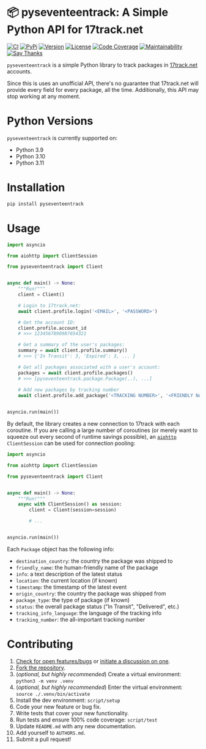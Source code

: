 # 📦 pyseventeentrack: A Simple Python API for 17track.net

[![CI](https://github.com/shaiu/pyseventeentrack/workflows/CI/badge.svg)](https://github.com/shaiu/pyseventeentrack/actions)
[![PyPi](https://img.shields.io/pypi/v/pyseventeentrack.svg)](https://pypi.python.org/pypi/pyseventeentrack)
[![Version](https://img.shields.io/pypi/pyversions/pyseventeentrack.svg)](https://pypi.python.org/pypi/pyseventeentrack)
[![License](https://img.shields.io/pypi/l/pyseventeentrack.svg)](https://github.com/shaiu/pyseventeentrack/blob/master/LICENSE)
[![Code Coverage](https://codecov.io/gh/shaiu/pyseventeentrack/graph/badge.svg?token=3PSG5EV6F7)](https://codecov.io/gh/shaiu/pyseventeentrack)
[![Maintainability](https://api.codeclimate.com/v1/badges/af60d65b69d416136fc9/maintainability)](https://codeclimate.com/github/shaiu/pyseventeentrack/maintainability)
[![Say Thanks](https://img.shields.io/badge/SayThanks-!-1EAEDB.svg)](https://saythanks.io/to/shaiu)

`pyseventeentrack` is a simple Python library to track packages in
[17track.net](http://www.17track.net/) accounts.

Since this is uses an unofficial API, there's no guarantee that 17track.net
will provide every field for every package, all the time. Additionally, this
API may stop working at any moment.

# Python Versions

`pyseventeentrack` is currently supported on:

* Python 3.9
* Python 3.10
* Python 3.11

# Installation

```python
pip install pyseventeentrack
```

# Usage

```python
import asyncio

from aiohttp import ClientSession

from pyseventeentrack import Client


async def main() -> None:
    """Run!"""
    client = Client()

    # Login to 17track.net:
    await client.profile.login('<EMAIL>', '<PASSWORD>')

    # Get the account ID:
    client.profile.account_id
    # >>> 1234567890987654321

    # Get a summary of the user's packages:
    summary = await client.profile.summary()
    # >>> {'In Transit': 3, 'Expired': 3, ... }

    # Get all packages associated with a user's account:
    packages = await client.profile.packages()
    # >>> [pyseventeentrack.package.Package(..), ...]
    
    # Add new packages by tracking number
    await client.profile.add_package('<TRACKING NUMBER>', '<FRIENDLY NAME>')


asyncio.run(main())
```

By default, the library creates a new connection to 17track with each coroutine. If you
are calling a large number of coroutines (or merely want to squeeze out every second of
runtime savings possible), an
[`aiohttp`](https://github.com/aio-libs/aiohttp) `ClientSession` can be used for connection
pooling:

```python
import asyncio

from aiohttp import ClientSession

from pyseventeentrack import Client


async def main() -> None:
    """Run!"""
    async with ClientSession() as session:
        client = Client(session=session)

        # ...


asyncio.run(main())
```

Each `Package` object has the following info:

* `destination_country`: the country the package was shipped to
* `friendly_name`: the human-friendly name of the package
* `info`: a text description of the latest status
* `location`: the current location (if known)
* `timestamp`: the timestamp of the latest event
* `origin_country`: the country the package was shipped from
* `package_type`: the type of package (if known)
* `status`: the overall package status ("In Transit", "Delivered", etc.)
* `tracking_info_language`: the language of the tracking info
* `tracking_number`: the all-important tracking number

# Contributing

1. [Check for open features/bugs](https://github.com/shaiu/pyseventeentrack/issues)
  or [initiate a discussion on one](https://github.com/shaiu/pyseventeentrack/issues/new).
2. [Fork the repository](https://github.com/shaiu/pyseventeentrack/fork).
3. (_optional, but highly recommended_) Create a virtual environment: `python3 -m venv .venv`
4. (_optional, but highly recommended_) Enter the virtual environment: `source ./.venv/bin/activate`
5. Install the dev environment: `script/setup`
6. Code your new feature or bug fix.
7. Write tests that cover your new functionality.
8. Run tests and ensure 100% code coverage: `script/test`
9. Update `README.md` with any new documentation.
10. Add yourself to `AUTHORS.md`.
11. Submit a pull request!

